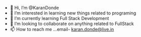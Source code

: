 - 👋 Hi, I’m @KaranDonde
- 👀 I’m interested in learning new things related to programing
- 🌱 I’m currently learning Full Stack Development
- 💞️ I’m looking to collaborate on anything related to FullStack
- 📫 How to reach me ...email- karan.donde@live.in

<!---
KaranDonde/KaranDonde is a ✨ special ✨ repository because its `README.md` (this file) appears on your GitHub profile.
You can click the Preview link to take a look at your changes.
--->
